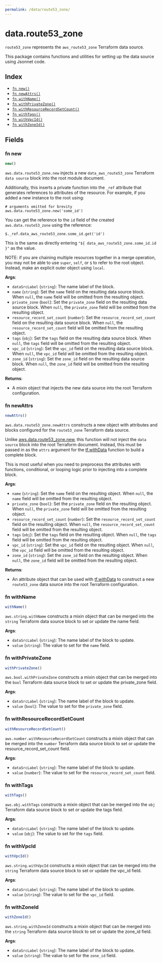 ```yaml
---
permalink: /data/route53_zone/
---
```


# data.route53_zone

`route53_zone` represents the `aws_route53_zone` Terraform data source.



This package contains functions and utilities for setting up the data source using Jsonnet code.


## Index

* [`fn new()`](#fn-new)
* [`fn newAttrs()`](#fn-newattrs)
* [`fn withName()`](#fn-withname)
* [`fn withPrivateZone()`](#fn-withprivatezone)
* [`fn withResourceRecordSetCount()`](#fn-withresourcerecordsetcount)
* [`fn withTags()`](#fn-withtags)
* [`fn withVpcId()`](#fn-withvpcid)
* [`fn withZoneId()`](#fn-withzoneid)

## Fields

### fn new

```ts
new()
```


`aws.data.route53_zone.new` injects a new `data_aws_route53_zone` Terraform `data source`
block into the root module document.

Additionally, this inserts a private function into the `_ref` attribute that generates references to attributes of the
resource. For example, if you added a new instance to the root using:

    # arguments omitted for brevity
    aws.data.route53_zone.new('some_id')

You can get the reference to the `id` field of the created `aws.data.route53_zone` using the reference:

    $._ref.data_aws_route53_zone.some_id.get('id')

This is the same as directly entering `"${ data_aws_route53_zone.some_id.id }"` as the value.

NOTE: if you are chaining multiple resources together in a merge operation, you may not be able to use `super`, `self`,
or `$` to refer to the root object. Instead, make an explicit outer object using `local`.

**Args**:
  - `dataSrcLabel` (`string`): The name label of the block.
  - `name` (`string`): Set the `name` field on the resulting data source block. When `null`, the `name` field will be omitted from the resulting object.
  - `private_zone` (`bool`): Set the `private_zone` field on the resulting data source block. When `null`, the `private_zone` field will be omitted from the resulting object.
  - `resource_record_set_count` (`number`): Set the `resource_record_set_count` field on the resulting data source block. When `null`, the `resource_record_set_count` field will be omitted from the resulting object.
  - `tags` (`obj`): Set the `tags` field on the resulting data source block. When `null`, the `tags` field will be omitted from the resulting object.
  - `vpc_id` (`string`): Set the `vpc_id` field on the resulting data source block. When `null`, the `vpc_id` field will be omitted from the resulting object.
  - `zone_id` (`string`): Set the `zone_id` field on the resulting data source block. When `null`, the `zone_id` field will be omitted from the resulting object.

**Returns**:
- A mixin object that injects the new data source into the root Terraform configuration.


### fn newAttrs

```ts
newAttrs()
```


`aws.data.route53_zone.newAttrs` constructs a new object with attributes and blocks configured for the `route53_zone`
Terraform data source.

Unlike [aws.data.route53_zone.new](#fn-new), this function will not inject the `data source`
block into the root Terraform document. Instead, this must be passed in as the `attrs` argument for the
[tf.withData](https://github.com/tf-libsonnet/core/tree/main/docs#fn-withdata) function to build a complete block.

This is most useful when you need to preprocess the attributes with functions, conditional, or looping logic prior to
injecting into a complete block.

**Args**:
  - `name` (`string`): Set the `name` field on the resulting object. When `null`, the `name` field will be omitted from the resulting object.
  - `private_zone` (`bool`): Set the `private_zone` field on the resulting object. When `null`, the `private_zone` field will be omitted from the resulting object.
  - `resource_record_set_count` (`number`): Set the `resource_record_set_count` field on the resulting object. When `null`, the `resource_record_set_count` field will be omitted from the resulting object.
  - `tags` (`obj`): Set the `tags` field on the resulting object. When `null`, the `tags` field will be omitted from the resulting object.
  - `vpc_id` (`string`): Set the `vpc_id` field on the resulting object. When `null`, the `vpc_id` field will be omitted from the resulting object.
  - `zone_id` (`string`): Set the `zone_id` field on the resulting object. When `null`, the `zone_id` field will be omitted from the resulting object.

**Returns**:
  - An attribute object that can be used with [tf.withData](https://github.com/tf-libsonnet/core/tree/main/docs#fn-withdata) to construct a new `route53_zone` data source into the root Terraform configuration.


### fn withName

```ts
withName()
```

`aws.string.withName` constructs a mixin object that can be merged into the `string`
Terraform data source block to set or update the name field.



**Args**:
  - `dataSrcLabel` (`string`): The name label of the block to update.
  - `value` (`string`): The value to set for the `name` field.


### fn withPrivateZone

```ts
withPrivateZone()
```

`aws.bool.withPrivateZone` constructs a mixin object that can be merged into the `bool`
Terraform data source block to set or update the private_zone field.



**Args**:
  - `dataSrcLabel` (`string`): The name label of the block to update.
  - `value` (`bool`): The value to set for the `private_zone` field.


### fn withResourceRecordSetCount

```ts
withResourceRecordSetCount()
```

`aws.number.withResourceRecordSetCount` constructs a mixin object that can be merged into the `number`
Terraform data source block to set or update the resource_record_set_count field.



**Args**:
  - `dataSrcLabel` (`string`): The name label of the block to update.
  - `value` (`number`): The value to set for the `resource_record_set_count` field.


### fn withTags

```ts
withTags()
```

`aws.obj.withTags` constructs a mixin object that can be merged into the `obj`
Terraform data source block to set or update the tags field.



**Args**:
  - `dataSrcLabel` (`string`): The name label of the block to update.
  - `value` (`obj`): The value to set for the `tags` field.


### fn withVpcId

```ts
withVpcId()
```

`aws.string.withVpcId` constructs a mixin object that can be merged into the `string`
Terraform data source block to set or update the vpc_id field.



**Args**:
  - `dataSrcLabel` (`string`): The name label of the block to update.
  - `value` (`string`): The value to set for the `vpc_id` field.


### fn withZoneId

```ts
withZoneId()
```

`aws.string.withZoneId` constructs a mixin object that can be merged into the `string`
Terraform data source block to set or update the zone_id field.



**Args**:
  - `dataSrcLabel` (`string`): The name label of the block to update.
  - `value` (`string`): The value to set for the `zone_id` field.
